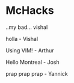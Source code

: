 
McHacks
=======
..my bad... vishal

holla - Vishal

Using VIM! - Arthur

Hello Montreal - Josh

prap prap prap - Yannick
